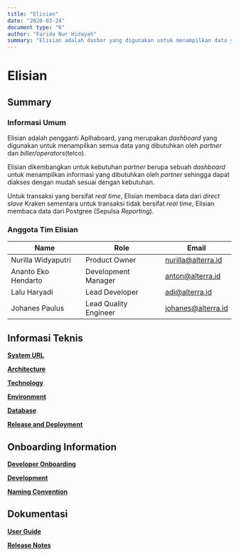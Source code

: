 ```yaml
---
title: "Elisian"
date: "2020-03-24"
document type: "6"
author: "Farida Nur Hidayah"
summary: "Elisian adalah dasbor yang digunakan untuk menampilkan data yang dibutuhkan oleh partner dan biller/operator"
---
```


# **Elisian**
## **Summary**

### **Informasi Umum**
Elisian adalah pengganti Aplhaboard, yang merupakan *dashboard* yang digunakan untuk menampilkan semua data yang dibutuhkan oleh *partner* dan *biller/operators*(telco).

Elisian dikembangkan untuk kebutuhan *partner* berupa sebuah *dashboard* untuk menampilkan informasi yang dibutuhkan oleh *partner* sehingga dapat diakses dengan mudah sesuai dengan kebutuhan.

Untuk transaksi yang bersifat *real time*, Elisian membaca data dari *direct slave* Kraken sementara untuk transaksi tidak bersifat *real time*, Elisian membaca data dari Postgree (Sepulsa *Reporting*).

### **Anggota Tim Elisian**

| **Name** |  **Role** | **Email**|
|----------|  ---------|----------|
| Nurilla Widyaputri  | Product Owner| nurilla@alterra.id|
| Ananto Eko Hendarto | Development Manager | anton@alterra.id|
| Lalu Haryadi | Lead Developer | adi@alterra.id|
| Johanes Paulus | Lead Quality Engineer  | johanes@alterra.id|

## **Informasi Teknis**

[**System URL**](/Business-Initiatives/BPA#Elisian/elisian-url)

[**Architecture**](/Business-Initiatives/BPA#Elisian/elisian-architecture)

[**Technology**](/Business-Initiatives/BPA#Elisian/elisian-technology)

[**Environment**](/Business-Initiatives/BPA#Elisian/elisian-environment)

[**Database**](/Business-Initiatives/BPA#Elisian/elisian-database)

[**Release and Deployment**](/Business-Initiatives/BPA#Elisian/elisian-release-deployment)

## **Onboarding Information**
[**Developer Onboarding**](/Business-Initiatives/BPA#Elisian/elisian-dev-onboarding)

[**Development**](/Business-Initiatives/BPA#Elisian/elisian-development)

[**Naming Convention**](/Business-Initiatives/BPA#Elisian/elisian-naming-convention)

## **Dokumentasi**
[**User Guide**](/Business-Initiatives/BPA#Elisian/User-Guide-Elisian/User-Guide-Elisian)

[**Release Notes**](https://github.com/sepulsa/elisian/releases)
